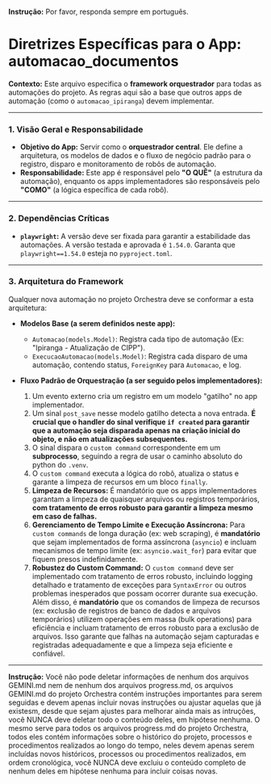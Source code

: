 **Instrução:** Por favor, responda sempre em português.

# Diretrizes Específicas para o App: automacao_documentos

**Contexto:** Este arquivo especifica o **framework orquestrador** para todas as automações do projeto. As regras aqui são a base que outros apps de automação (como o `automacao_ipiranga`) devem implementar.

---

### 1. Visão Geral e Responsabilidade

* **Objetivo do App:** Servir como o **orquestrador central**. Ele define a arquitetura, os modelos de dados e o fluxo de negócio padrão para o registro, disparo e monitoramento de robôs de automação.
* **Responsabilidade:** Este app é responsável pelo **"O QUÊ"** (a estrutura da automação), enquanto os apps implementadores são responsáveis pelo **"COMO"** (a lógica específica de cada robô).

---

### 2. Dependências Críticas

* **`playwright`:** A versão deve ser fixada para garantir a estabilidade das automações. A versão testada e aprovada é `1.54.0`. Garanta que `playwright==1.54.0` esteja no `pyproject.toml`.

---

### 3. Arquitetura do Framework

Qualquer nova automação no projeto Orchestra deve se conformar a esta arquitetura:

* **Modelos Base (a serem definidos neste app):**
    * `Automacao(models.Model)`: Registra cada tipo de automação (Ex: "Ipiranga - Atualização de CIPP").
    * `ExecucaoAutomacao(models.Model)`: Registra cada disparo de uma automação, contendo status, `ForeignKey` para `Automacao`, e log.

* **Fluxo Padrão de Orquestração (a ser seguido pelos implementadores):**
    1.  Um evento externo cria um registro em um modelo "gatilho" no app implementador.
    2.  Um sinal `post_save` nesse modelo gatilho detecta a nova entrada. **É crucial que o handler do sinal verifique `if created` para garantir que a automação seja disparada apenas na criação inicial do objeto, e não em atualizações subsequentes.**
    3.  O sinal dispara o `custom command` correspondente em um **subprocesso**, seguindo a regra de usar o caminho absoluto do python do `.venv`.
    4.  O `custom command` executa a lógica do robô, atualiza o status e garante a limpeza de recursos em um bloco `finally`.
    5.  **Limpeza de Recursos:** É mandatório que os apps implementadores garantam a limpeza de quaisquer arquivos ou registros temporários, **com tratamento de erros robusto para garantir a limpeza mesmo em caso de falhas.**
    6.  **Gerenciamento de Tempo Limite e Execução Assíncrona:** Para `custom commands` de longa duração (ex: web scraping), é **mandatório** que sejam implementados de forma assíncrona (`asyncio`) e incluam mecanismos de tempo limite (ex: `asyncio.wait_for`) para evitar que fiquem presos indefinidamente.
    7.  **Robustez do Custom Command:** O `custom command` deve ser implementado com tratamento de erros robusto, incluindo logging detalhado e tratamento de exceções para `SyntaxError` ou outros problemas inesperados que possam ocorrer durante sua execução. Além disso, é **mandatório** que os comandos de limpeza de recursos (ex: exclusão de registros de banco de dados e arquivos temporários) utilizem operações em massa (bulk operations) para eficiência e incluam tratamento de erros robusto para a exclusão de arquivos. Isso garante que falhas na automação sejam capturadas e registradas adequadamente e que a limpeza seja eficiente e confiável.

---

**Instrução:** Você não pode deletar informações de nenhum dos arquivos GEMINI.md nem de nenhum dos arquivos progress.md, os arquivos GEMINI.md do projeto Orchestra contém instruções importantes para serem seguidas e devem apenas incluir novas instruções ou ajustar aquelas que já existesm, desde que sejam ajustes para melhorar ainda mais as intruções, você NUNCA deve deletar todo o conteúdo deles, em hipótese nenhuma. O mesmo serve para todos os arquivos progress.md do projeto Orchestra, todos eles contém informações sobre o histórico do projeto, processos e procedimentos realizados ao longo do tempo, neles devem apenas serem incluídas novos históricos, processos ou procedimentos realizados, em ordem cronológica, você NUNCA deve excluiu o conteúdo completo de nenhum deles em hipótese nenhuma para incluir coisas novas.
